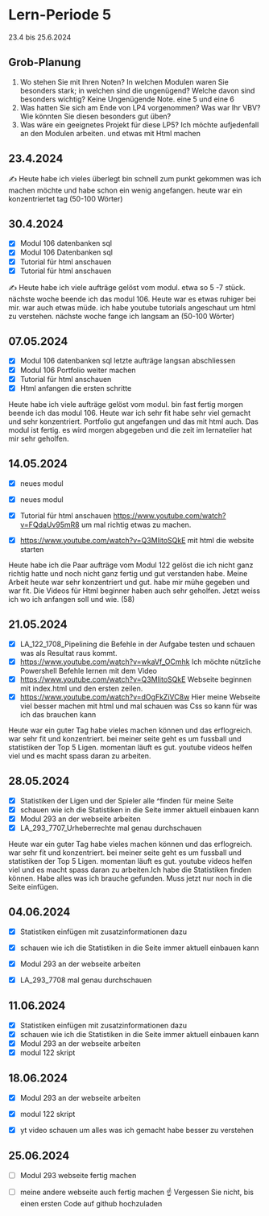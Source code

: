 # Lern-Periode 5

23.4 bis 25.6.2024

## Grob-Planung

1. Wo stehen Sie mit Ihren Noten? In welchen Modulen waren Sie besonders stark; in welchen sind die ungenügend? Welche davon sind besonders wichtig?
   Keine Ungenügende Note. eine 5 und eine 6
3. Was hatten Sie sich am Ende von LP4 vorgenommen? Was war Ihr VBV? Wie könnten Sie diesen besonders gut üben?
4. Was wäre ein geeignetes Projekt für diese LP5?
   Ich möchte aufjedenfall an den Modulen arbeiten. und etwas mit Html machen

## 23.4.2024

✍️ Heute habe ich vieles überlegt bin schnell zum punkt gekommen was ich machen möchte und habe schon ein wenig angefangen. heute war ein konzentriertet tag (50-100 Wörter)

## 30.4.2024

- [x] Modul 106 datenbanken sql
- [x] Modul 106 Datenbanken sql
- [x] Tutorial für html anschauen
- [x] Tutorial für html anschauen

✍️ Heute habe ich viele aufträge gelöst vom modul. etwa so 5 -7 stück. nächste woche beende ich das modul 106. Heute war es etwas ruhiger bei mir. war auch etwas müde. ich habe youtube tutorials angeschaut um html zu verstehen. nächste woche fange ich langsam an (50-100 Wörter)


## 07.05.2024

- [x] Modul 106 datenbanken sql  letzte aufträge langsan abschliessen
- [x] Modul 106 Portfolio weiter machen
- [x] Tutorial für html anschauen
- [x] Html anfangen die ersten schritte

Heute habe ich viele aufträge gelöst vom modul. bin fast fertig morgen beende ich das modul 106. Heute war ich sehr fit habe sehr viel gemacht und sehr konzentriert. Portfolio gut angefangen und das mit html auch. Das modul ist fertig. es wird morgen abgegeben und die zeit im lernatelier hat mir sehr geholfen.


## 14.05.2024

- [x] neues modul 
- [x] neues modul
- [x] Tutorial für html anschauen https://www.youtube.com/watch?v=FQdaUv95mR8 um mal richtig etwas zu machen.
- [x] https://www.youtube.com/watch?v=Q3MIitoSQkE mit html die website starten


Heute habe ich die Paar aufträge vom Modul 122 gelöst die ich nicht ganz richtig hatte und noch nicht ganz fertig und gut verstanden habe. Meine Arbeit heute war sehr konzentriert und gut. habe mir mühe gegeben und war fit. Die Videos für Html beginner haben auch sehr geholfen. Jetzt weiss ich wo ich anfangen soll und wie. (58)






## 21.05.2024

- [x] LA_122_1708_Pipelining die Befehle in der Aufgabe testen und schauen was als Resultat raus kommt.
- [x] https://www.youtube.com/watch?v=wkaVf_OCmhk Ich möchte nützliche Powershell Befehle lernen mit dem Video
- [x] https://www.youtube.com/watch?v=Q3MIitoSQkE Webseite beginnen mit index.html und den ersten zeilen.
- [x] https://www.youtube.com/watch?v=dOgFkZiVC8w Hier meine Webseite viel besser machen mit html und mal schauen was Css so kann für was ich das brauchen kann

Heute war ein guter Tag habe vieles machen können und das erflogreich. war sehr fit und konzentriert. bei meiner seite geht es um fussball und statistiken der Top 5 Ligen. momentan läuft es gut. youtube videos helfen viel und es macht spass daran zu arbeiten.




## 28.05.2024

- [x] Statistiken der Ligen und der Spieler alle ^finden für meine Seite
- [x] schauen wie ich die Statistiken in die Seite immer aktuell einbauen kann
- [x] Modul 293 an der webseite arbeiten 
- [x] LA_293_7707_Urheberrechte mal genau durchschauen

Heute war ein guter Tag habe vieles machen können und das erflogreich. war sehr fit und konzentriert. bei meiner seite geht es um fussball und statistiken der Top 5 Ligen. momentan läuft es gut. youtube videos helfen viel und es macht spass daran zu arbeiten.Ich habe die Statistiken finden können. Habe alles was ich brauche gefunden. Muss jetzt nur noch in die Seite einfügen.


## 04.06.2024

- [x] Statistiken einfügen mit zusatzinformationen dazu
- [x] schauen wie ich die Statistiken in die Seite immer aktuell einbauen kann
- [x] Modul 293 an der webseite arbeiten 
- [x] LA_293_7708 mal genau durchschauen



## 11.06.2024

- [x] Statistiken einfügen mit zusatzinformationen dazu
- [x] schauen wie ich die Statistiken in die Seite immer aktuell einbauen kann
- [x] Modul 293 an der webseite arbeiten
- [x] modul 122 skript

## 18.06.2024
- [x] Modul 293 an der webseite arbeiten
- [x] modul 122 skript
- [x] yt video schauen um alles was ich gemacht habe besser zu verstehen



## 25.06.2024
- [ ] Modul 293 webseite fertig machen
- [ ] meine andere webseite auch fertig machen
☝️ Vergessen Sie nicht, bis einen ersten Code auf github hochzuladen



